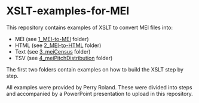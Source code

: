 # XSLT-examples-for-MEI

This repository contains examples of XSLT to convert MEI files into:
- MEI (see [1_MEI-to-MEI](./XSLT-examples-for-MEI/1_MEI-to-MEI) folder)
- HTML (see [2_MEI-to-HTML](./XSLT-examples-for-MEI/2_MEI-to-HTML) folder)
- Text (see [3_meiCensus](./XSLT-examples-for-MEI/3_meiCensus) folder)
- TSV (see [4_meiPitchDistribution](./XSLT-examples-for-MEI/4_meiPitchDistribution) folder)

The first two folders contain examples on how to build the XSLT step by step.

All examples were provided by Perry Roland. These were divided into steps and accompanied by a PowerPoint presentation to upload in this repository.
